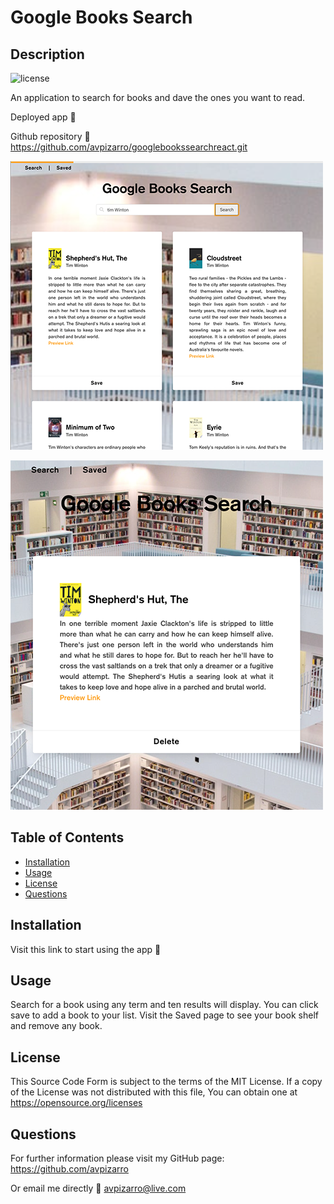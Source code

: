 # Google Books Search

## Description

![license](https://img.shields.io/badge/license-MIT-green.svg)

An application to search for books and dave the ones you want to read.

Deployed app :link:

Github repository :link: https://github.com/avpizarro/googlebookssearchreact.git

![home](./client/public/home.png)

![saved](./client/public/saved.png)

## Table of Contents

- [Installation](#installation)
- [Usage](#usage)
- [License](#license)
- [Questions](#questions)

## Installation

Visit this link to start using the app :link: 

## Usage

Search for a book using any term and ten results will display. You can click save to add a book to your list. Visit the Saved page to see your book shelf and remove any book.

## License

This Source Code Form is subject to the terms of the MIT License.
If a copy of the License was not distributed with this file, You can obtain one at https://opensource.org/licenses

## Questions

For further information please visit my GitHub page:
https://github.com/avpizarro

Or email me directly :e-mail: avpizarro@live.com
